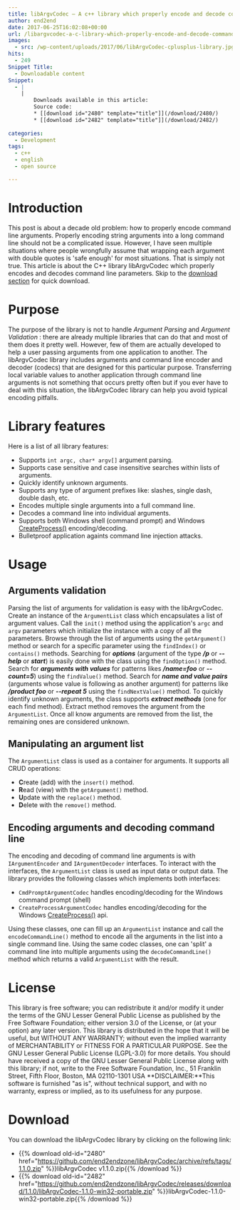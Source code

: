 ```yaml
---
title: libArgvCodec – A c++ library which properly encode and decode command line arguments
author: end2end
date: 2017-06-25T16:02:08+00:00
url: /libargvcodec-a-c-library-which-properly-encode-and-decode-command-line-arguments/
images:
  - src: /wp-content/uploads/2017/06/libArgvCodec-cplusplus-library.jpg
hits:
  - 249
Snippet Title:
  - Downloadable content
Snippet:
  - |
    |
        Downloads available in this article:
        Source code:
        * [[download id="2480" template="title"]](/download/2480/)
        * [[download id="2482" template="title"]](/download/2482/)
        
categories:
  - Development
tags:
  - c++
  - english
  - open source

---
```


# Introduction

This post is about a decade old problem: how to properly encode command line arguments. Properly encoding string arguments into a long command line should not be a complicated issue. However, I have seen multiple situations where people wrongfully assume that wrapping each argument with double quotes is 'safe enough' for most situations. That is simply not true. This article is about the C++ library libArgvCodec which properly encodes and decodes command line parameters. Skip to the [download section](#Download) for quick download.

# Purpose

The purpose of the library is not to handle *Argument Parsing* and *Argument Validation* : there are already multiple libraries that can do that and most of them does it pretty well. However, few of them are actually developed to help a user passing arguments from one application to another. The libArgvCodec library includes arguments and command line encoder and decoder (codecs) that are designed for this particular purpose. Transferring local variable values to another application through command line arguments is not something that occurs pretty often but if you ever have to deal with this situation, the libArgvCodec library can help you avoid typical encoding pitfalls.

# Library features

Here is a list of all library features:

* Supports `int argc, char* argv[]` argument parsing.
* Supports case sensitive and case insensitive searches within lists of arguments.
* Quickly identify unknown arguments.
* Supports any type of argument prefixes like: slashes, single dash, double dash, etc.
* Encodes multiple single arguments into a full command line.
* Decodes a command line into individual arguments.
* Supports both Windows shell (command prompt) and Windows [CreateProcess()](http://msdn.microsoft.com/en-us/library/windows/desktop/ms682425(v=vs.85).aspx) encoding/decoding.
* Bulletproof application againts command line injection attacks.

# Usage

## Arguments validation

Parsing the list of arguments for validation is easy with the libArgvCodec. Create an instance of the `ArgumentList` class which encapsulates a list of argument values. Call the `init()` method using the application's `argc` and `argv` parameters which initialize the instance with a copy of all the parameters. Browse through the list of arguments using the `getArgument()` method or search for a specific parameter using the `findIndex()` or `contains()` methods. Searching for ***options*** (argument of the type ***/p*** or ***--help*** or ***start***) is easily done with the class using the `findOption()` method. Search for ***arguments with values*** for patterns likes ***/name=foo*** or ***--count=5***) using the `findValue()` method. Search for ***name and value pairs*** (arguments whose value is following as another argument) for patterns like ***/product foo*** or ***--repeat 5*** using the `findNextValue()` method. To quickly identify unknown arguments, the class supports ***extract methods*** (one for each find method). Extract method removes the argument from the `ArgumentList`. Once all know arguments are removed from the list, the remaining ones are considered unknown.

## Manipulating an argument list

The `ArgumentList` class is used as a container for arguments. It supports all CRUD operations:

* **C**reate (add) with the `insert()` method.
* **R**ead (view) with the `getArgument()` method.
* **U**pdate with the `replace()` method.
* **D**elete with the `remove()` method.

## Encoding arguments and decoding command line

The encoding and decoding of command line arguments is with `IArgumentEncoder` and `IArgumentDecoder` interfaces. To interact with the interfaces, the `ArgumentList` class is used as input data or output data. The library provides the following classes which implements both interfaces:

* `CmdPromptArgumentCodec` handles encoding/decoding for the Windows command prompt (shell)
* `CreateProcessArgumentCodec` handles encoding/decoding for the Windows [CreateProcess()](http://msdn.microsoft.com/en-us/library/windows/desktop/ms682425(v=vs.85).aspx) api.

Using these classes, one can fill up an `ArgumentList` instance and call the `encodeCommandLine()` method to encode all the arguments in the list into a single command line. Using the same codec classes, one can 'split' a command line into multiple arguments using the `decodeCommandLine()` method which returns a valid `ArgumentList` with the result.

# License

This library is free software; you can redistribute it and/or modify it under the terms of the GNU Lesser General Public License as published by the Free Software Foundation; either version 3.0 of the License, or (at your option) any later version. This library is distributed in the hope that it will be useful, but WITHOUT ANY WARRANTY; without even the implied warranty of MERCHANTABILITY or FITNESS FOR A PARTICULAR PURPOSE. See the GNU Lesser General Public License (LGPL-3.0) for more details. You should have received a copy of the GNU Lesser General Public License along with this library; if not, write to the Free Software Foundation, Inc., 51 Franklin Street, Fifth Floor, Boston, MA 02110-1301 USA **DISCLAIMER:**This software is furnished "as is", without technical support, and with no warranty, express or implied, as to its usefulness for any purpose.

# Download

You can download the libArgvCodec library by clicking on the following link:

* {{% download old-id="2480" href="https://github.com/end2endzone/libArgvCodec/archive/refs/tags/1.1.0.zip" %}}libArgvCodec v1.1.0.zip{{% /download %}}
* {{% download old-id="2482" href="https://github.com/end2endzone/libArgvCodec/releases/download/1.1.0/libArgvCodec-1.1.0-win32-portable.zip" %}}libArgvCodec-1.1.0-win32-portable.zip{{% /download %}}
